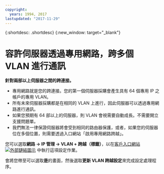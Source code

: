 ```yaml
---
copyright:
  years: 1994, 2017
lastupdated: "2017-11-29"
---
```

{:shortdesc: .shortdesc}
{:new_window: target="_blank"}

# 容許伺服器透過專用網路，跨多個 VLAN 進行通訊 

**針對兩部以上伺服器之間的跨連接。**

 * 專用網路就是您的跨連接。您的第一個伺服器採購會產生具有 64 個專用 IP 之帳戶的專用 VLAN。
 * 所有未來伺服器採購都是在相同的 VLAN 上進行，因此伺服器可以透過專用網路進行通訊。
 * 如果您預期有 64 部以上的伺服器，則 VLAN 會視需要自動成長。不需要開立支援問題單。
 * 我們無法一律保證伺服器將會受到相同的路由器保護，或者，如果您的伺服器位在多個位置，則需要透過入口網站「啟用專用網路跨越」。

您可以選取**網路 -> IP 管理 -> VLAN + 跨越（標籤）**，以在[客戶入口網站 ![外部鏈結圖示](../../icons/launch-glyph.svg "外部鏈結圖示")](https://control.softlayer.com/) 中執行這項設定作業。

會將您帶至可以選取**是**的畫面，然後選取**更新 VLAN 跨越設定**來完成設定處理程序。
